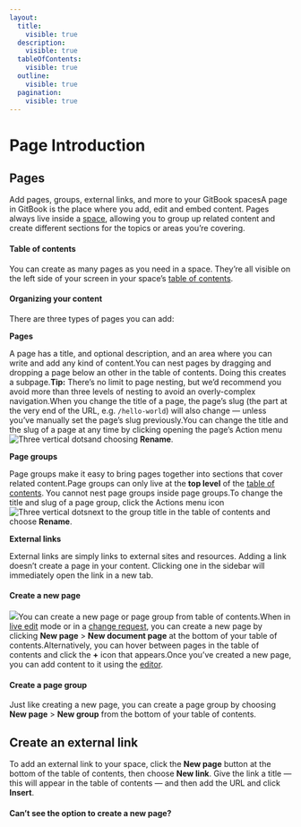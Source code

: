```yaml
---
layout:
  title:
    visible: true
  description:
    visible: true
  tableOfContents:
    visible: true
  outline:
    visible: true
  pagination:
    visible: true
---
```


# Page Introduction

## Pages

Add pages, groups, external links, and more to your GitBook spacesA page in GitBook is the place where you add, edit and embed content. Pages always live inside a [space](https://docs.gitbook.com/content-editor/editor/content-structure/what-is-a-space), allowing you to group up related content and create different sections for the topics or areas you’re covering.

#### Table of contents <a href="#table-of-contents" id="table-of-contents"></a>

You can create as many pages as you need in a space. They’re all visible on the left side of your screen in your space’s [table of contents](https://docs.gitbook.com/content-editor/editor/navigation#table-of-contents).

#### Organizing your content <a href="#organizing-your-content" id="organizing-your-content"></a>

There are three types of pages you can add:

**Pages**

A page has a title, and optional description, and an area where you can write and add any kind of content.‌You can nest pages by dragging and dropping a page below an other in the table of contents. Doing this creates a subpage.**Tip:** There’s no limit to page nesting, but we’d recommend you avoid more than three levels of nesting to avoid an overly-complex navigation.When you change the title of a page, the page’s slug (the part at the very end of the URL, e.g. `/hello-world`) will also change — unless you’ve manually set the page’s slug previously.You can change the title and the slug of a page at any time by clicking opening the page’s Action menu![Three vertical dots](https://2775338190-files.gitbook.io/\~/files/v0/b/gitbook-x-prod.appspot.com/o/spaces%2FNkEGS7hzeqa35sMXQZ4X%2Fuploads%2FIfd7ka3cralqGUz0Z41B%2FFrame%201.png?alt=media\&token=2cddf304-8c59-4623-b7c2-78b494275308)and choosing **Rename**.

**Page groups**

Page groups make it easy to bring pages together into sections that cover related content.Page groups can only live at the **top level** of the [table of contents](https://docs.gitbook.com/content-editor/editor/navigation#table-of-contents). You cannot nest page groups inside page groups.To change the title and slug of a page group, click the Actions menu icon![Three vertical dots](https://2775338190-files.gitbook.io/\~/files/v0/b/gitbook-x-prod.appspot.com/o/spaces%2FNkEGS7hzeqa35sMXQZ4X%2Fuploads%2FIfd7ka3cralqGUz0Z41B%2FFrame%201.png?alt=media\&token=2cddf304-8c59-4623-b7c2-78b494275308)next to the group title in the table of contents and choose **Rename**.

**External links**

External links are simply links to external sites and resources. Adding a link doesn’t create a page in your content. Clicking one in the sidebar will immediately open the link in a new tab.

#### Create a new page <a href="#create-a-new-page" id="create-a-new-page"></a>

![](https://2775338190-files.gitbook.io/\~/files/v0/b/gitbook-x-prod.appspot.com/o/spaces%2FNkEGS7hzeqa35sMXQZ4X%2Fuploads%2FisXf94RlFAzaHEsADHde%2Fnew-page.png?alt=media\&token=6f38b252-9ffa-4de2-b68e-3e3503694da0)You can create a new page or page group from table of contents.When in [live edit](https://docs.gitbook.com/content-editor/editor/live-edits) mode or in a [change request](https://docs.gitbook.com/content-editor/editor/change-requests), you can create a new page by clicking **New page** > **New document page** at the bottom of your table of contents.Alternatively, you can hover between pages in the table of contents and click the **+** icon that appears.Once you’ve created a new page, you can add content to it using the [editor](https://docs.gitbook.com/content-editor/editor).

#### Create a page group <a href="#create-a-page-group" id="create-a-page-group"></a>

Just like creating a new page, you can create a page group by choosing **New page** > **New group** from the bottom of your table of contents.

## Create an external link <a href="#external-links-1" id="external-links-1"></a>

To add an external link to your space, click the **New page** button at the bottom of the table of contents, then choose **New link**. Give the link a title — this will appear in the table of contents — and then add the URL and click **Insert**.

#### Can’t see the option to create a new page? <a href="#cant-see-the-option-to-create-a-new-page" id="cant-see-the-option-to-create-a-new-page"></a>
